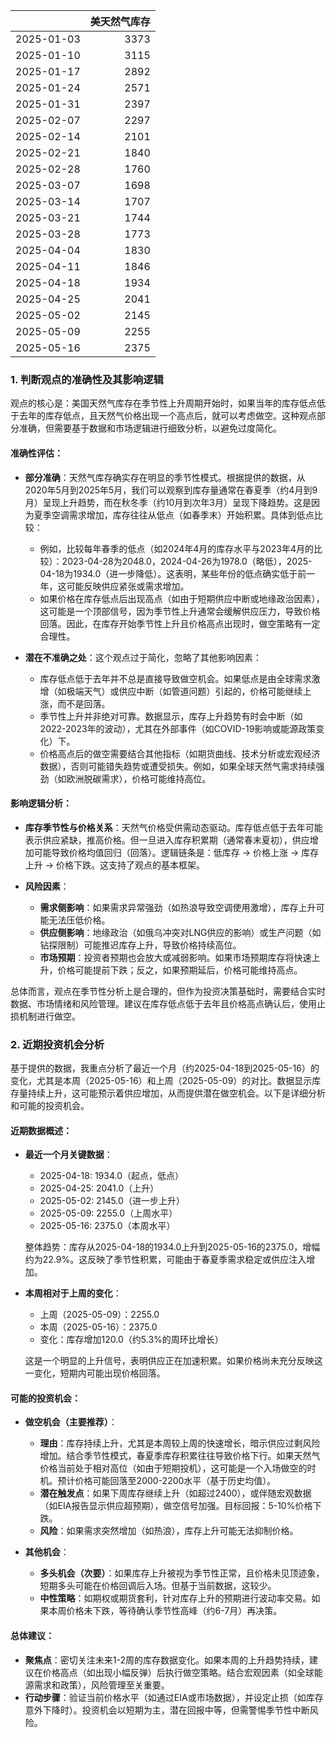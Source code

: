 |            |   美天然气库存 |
|:-----------|---------------:|
| 2025-01-03 |           3373 |
| 2025-01-10 |           3115 |
| 2025-01-17 |           2892 |
| 2025-01-24 |           2571 |
| 2025-01-31 |           2397 |
| 2025-02-07 |           2297 |
| 2025-02-14 |           2101 |
| 2025-02-21 |           1840 |
| 2025-02-28 |           1760 |
| 2025-03-07 |           1698 |
| 2025-03-14 |           1707 |
| 2025-03-21 |           1744 |
| 2025-03-28 |           1773 |
| 2025-04-04 |           1830 |
| 2025-04-11 |           1846 |
| 2025-04-18 |           1934 |
| 2025-04-25 |           2041 |
| 2025-05-02 |           2145 |
| 2025-05-09 |           2255 |
| 2025-05-16 |           2375 |

### 1. 判断观点的准确性及其影响逻辑

观点的核心是：美国天然气库存在季节性上升周期开始时，如果当年的库存低点低于去年的库存低点，且天然气价格出现一个高点后，就可以考虑做空。这种观点部分准确，但需要基于数据和市场逻辑进行细致分析，以避免过度简化。

#### 准确性评估：
- **部分准确**：天然气库存确实存在明显的季节性模式。根据提供的数据，从2020年5月到2025年5月，我们可以观察到库存量通常在春夏季（约4月到9月）呈现上升趋势，而在秋冬季（约10月到次年3月）呈现下降趋势。这是因为夏季空调需求增加，库存往往从低点（如春季末）开始积累。具体到低点比较：
  - 例如，比较每年春季的低点（如2024年4月的库存水平与2023年4月的比较）：2023-04-28为2048.0，2024-04-26为1978.0（略低），2025-04-18为1934.0（进一步降低）。这表明，某些年份的低点确实低于前一年，这可能反映供应紧张或需求增加。
  - 如果价格在库存低点后出现高点（如由于短期供应中断或地缘政治因素），这可能是一个顶部信号，因为季节性上升通常会缓解供应压力，导致价格回落。因此，在库存开始季节性上升且价格高点出现时，做空策略有一定合理性。

- **潜在不准确之处**：这个观点过于简化，忽略了其他影响因素：
  - 库存低点低于去年并不总是直接导致做空机会。如果低点是由全球需求激增（如极端天气）或供应中断（如管道问题）引起的，价格可能继续上涨，而不是回落。
  - 季节性上升并非绝对可靠。数据显示，库存上升趋势有时会中断（如2022-2023年的波动），尤其在外部事件（如COVID-19影响或能源政策变化）下。
  - 价格高点后的做空需要结合其他指标（如期货曲线、技术分析或宏观经济数据），否则可能错失趋势或遭受损失。例如，如果全球天然气需求持续强劲（如欧洲脱碳需求），价格可能维持高位。

#### 影响逻辑分析：
- **库存季节性与价格关系**：天然气价格受供需动态驱动。库存低点低于去年可能表示供应紧缺，推高价格。但一旦进入库存积累期（通常春末夏初），供应增加可能导致价格均值回归（回落）。逻辑链条是：低库存 → 价格上涨 → 库存上升 → 价格下跌。这支持了观点的基本框架。
  
- **风险因素**： 
  - **需求侧影响**：如果需求异常强劲（如热浪导致空调使用激增），库存上升可能无法压低价格。
  - **供应侧影响**：地缘政治（如俄乌冲突对LNG供应的影响）或生产问题（如钻探限制）可能推迟库存上升，导致价格持续高位。
  - **市场预期**：投资者预期也会放大或减弱影响。如果市场预期库存将快速上升，价格可能提前下跌；反之，如果预期延后，价格可能维持高点。

总体而言，观点在季节性分析上是合理的，但作为投资决策基础时，需要结合实时数据、市场情绪和风险管理。建议在库存低点低于去年且价格高点确认后，使用止损机制进行做空。

### 2. 近期投资机会分析

基于提供的数据，我重点分析了最近一个月（约2025-04-18到2025-05-16）的变化，尤其是本周（2025-05-16）和上周（2025-05-09）的对比。数据显示库存量持续上升，这可能预示着供应增加，从而提供潜在做空机会。以下是详细分析和可能的投资机会。

#### 近期数据概述：
- **最近一个月关键数据**：
  - 2025-04-18: 1934.0（起点，低点）
  - 2025-04-25: 2041.0（上升）
  - 2025-05-02: 2145.0（进一步上升）
  - 2025-05-09: 2255.0（上周水平）
  - 2025-05-16: 2375.0（本周水平）
  
  整体趋势：库存从2025-04-18的1934.0上升到2025-05-16的2375.0，增幅约为22.9%。这反映了季节性积累，可能由于春夏季需求稳定或供应注入增加。

- **本周相对于上周的变化**：
  - 上周（2025-05-09）：2255.0
  - 本周（2025-05-16）：2375.0
  - 变化：库存增加120.0（约5.3%的周环比增长）
  
  这是一个明显的上升信号，表明供应正在加速积累。如果价格尚未充分反映这一变化，短期内可能出现价格回落。

#### 可能的投资机会：
- **做空机会（主要推荐）**：
  - **理由**：库存持续上升，尤其是本周较上周的快速增长，暗示供应过剩风险增加。结合季节性模式，春夏季库存积累往往导致价格下行。如果天然气价格当前处于相对高位（如由于短期投机），这可能是一个入场做空的时机。预计价格可能回落至2000-2200水平（基于历史均值）。
  - **潜在触发点**：如果下周库存继续上升（如超过2400），或伴随宏观数据（如EIA报告显示供应超预期），做空信号加强。目标回报：5-10%价格下跌。
  - **风险**：如果需求突然增加（如热浪），库存上升可能无法抑制价格。

- **其他机会**：
  - **多头机会（次要）**：如果库存上升被视为季节性正常，且价格未见顶迹象，短期多头可能在价格回调后入场。但基于当前数据，这较少。
  - **中性策略**：如期权或期货套利，针对库存上升的预期进行波动率交易。如果本周价格未下跌，等待确认季节性高峰（约6-7月）再决策。

#### 总体建议：
- **聚焦点**：密切关注未来1-2周的库存数据变化。如果本周的上升趋势持续，建议在价格高点（如出现小幅反弹）后执行做空策略。结合宏观因素（如全球能源需求和政策），风险管理至关重要。
- **行动步骤**：验证当前价格水平（如通过EIA或市场数据），并设定止损（如库存意外下降时）。投资机会以短期为主，潜在回报中等，但需警惕季节性中断风险。